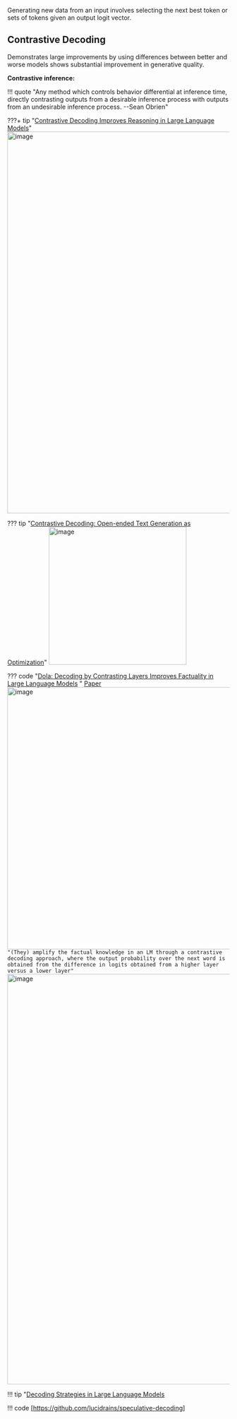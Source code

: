 Generating new data from an input involves selecting the next best token or sets of tokens given an output logit vector. 

## Contrastive Decoding

Demonstrates large improvements by using differences between better and worse models shows substantial improvement in generative quality.

**Contrastive inference:**

!!! quote "Any method which controls behavior differential at inference time, directly contrasting outputs from a desirable inference process with outputs from an undesirable inference process. --Sean Obrien"

???+ tip "[Contrastive Decoding Improves Reasoning in Large Language Models](https://arxiv.org/pdf/2309.09117.pdf)"
    <img width="865" alt="image" src="https://github.com/ianderrington/genai/assets/76016868/72f3d72a-eb5d-435f-bfd7-f8be2ae34d07">


??? tip "[Contrastive Decoding: Open-ended Text Generation as Optimization](https://arxiv.org/pdf/2210.15097.pdf)"
    <img width="312" alt="image" src="https://github.com/ianderrington/genai/assets/76016868/f53b6aa3-a2d7-40d8-841a-822344bcb962">

  
??? code "[Dola: Decoding by Contrasting Layers Improves Factuality in Large Language Models](https://github.com/voidism/DoLa) "
    [Paper](https://arxiv.org/pdf/2309.03883.pdf)
    <img width="594" alt="image" src="https://github.com/ianderrington/genai/assets/76016868/ae1873a8-3d44-4a61-b409-049de25f91c2">
    ```
    "(They) amplify the factual knowledge in an LM
    through a contrastive decoding approach, where the output probability over the next word is obtained from
    the difference in logits obtained from a higher layer versus a lower layer"
    ```
    <img width="930" alt="image" src="https://github.com/ianderrington/genai/assets/76016868/72b72c33-d355-4ee7-966e-72ad67a3b0c1">




!!! tip "[Decoding Strategies in Large Language Models](https://towardsdatascience.com/decoding-strategies-in-large-language-models-9733a8f70539)


!!! code [https://github.com/lucidrains/speculative-decoding]